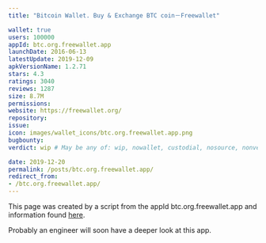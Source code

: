 ```yaml
---
title: "Bitcoin Wallet. Buy & Exchange BTC coin－Freewallet"

wallet: true
users: 100000
appId: btc.org.freewallet.app
launchDate: 2016-06-13
latestUpdate: 2019-12-09
apkVersionName: 1.2.71
stars: 4.3
ratings: 3040
reviews: 1287
size: 8.7M
permissions:
website: https://freewallet.org/
repository:
issue:
icon: images/wallet_icons/btc.org.freewallet.app.png
bugbounty:
verdict: wip # May be any of: wip, nowallet, custodial, nosource, nonverifiable, verifiable, bounty, cert1, cert2, cert3

date: 2019-12-20
permalink: /posts/btc.org.freewallet.app/
redirect_from:
- /btc.org.freewallet.app/
---
```


This page was created by a script from the appId btc.org.freewallet.app and information found
[here](https://play.google.com/store/apps/details?id=btc.org.freewallet.app).

Probably an engineer will soon have a deeper look at this app.